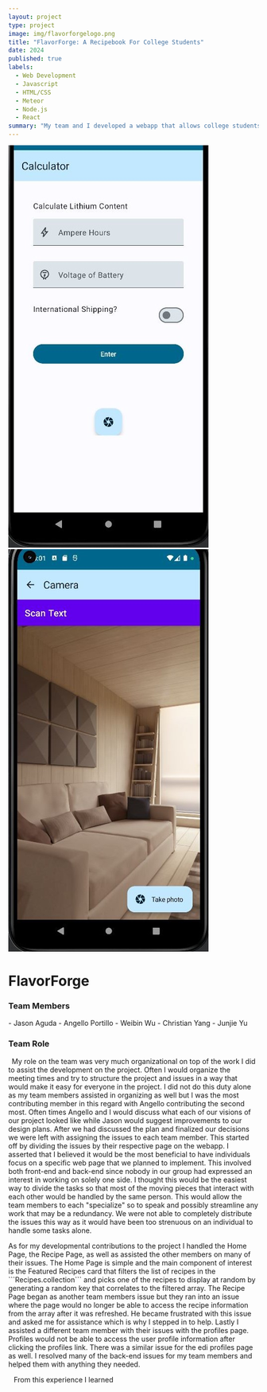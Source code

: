 ```yaml
---
layout: project
type: project
image: img/flavorforgelogo.png
title: "FlavorForge: A Recipebook For College Students"
date: 2024
published: true
labels:
  - Web Development
  - Javascript
  - HTML/CSS
  - Meteor
  - Node.js
  - React
summary: "My team and I developed a webapp that allows college students to add, access, and create recipes on the website. The students can also leave a rating for each recipe, and view all their contributed recipes on their profile."
---
```


<div class="text-center p-4">
  <img width="403px" src="../img/AndroidProject_LBCimg.JPG" class="img-thumbnail" >
  <img width="403px" src="../img/androidproj_LBCcamexample.JPG" class="img-thumbnail" >
</div>

<h1>FlavorForge</h1>
<h3>Team Members</h3>
- Jason Aguda
- Angello Portillo
- Weibin Wu
- Christian Yang
- Junjie Yu

<h3>Team Role</h3>
<p>&ensp;My role on the team was very much organizational on top of the work I did to assist the development on the project. Often I would organize the meeting times and try to structure the project and issues in a way that would make it easy for everyone in the project. I did not do this duty alone as my team members assisted in organizing as well but I was the most contributing member in this regard with Angello contributing the second most. Often times Angello and I would discuss what each of our visions of our project looked like while Jason would suggest improvements to our design plans. After we had discussed the plan and finalized our decisions we were left with assigning the issues to each team member. This started off by dividing the issues by their respective page on the webapp. I asserted that I believed it would be the most beneficial to have individuals focus on a specific web page that we planned to implement. This involved both front-end and back-end since nobody in our group had expressed an interest in working on solely one side. I thought this would be the easiest way to divide the tasks so that most of the moving pieces that interact with each other would be handled by the same person. This would allow the team members to each "specialize" so to speak and possibly streamline any work that may be a redundancy. We were not able to completely distribute the issues this way as it would have been too strenuous on an individual to handle some tasks alone.</p>

<p>As for my developmental contributions to the project I handled the Home Page, the Recipe Page, as well as assisted the other members on many of their issues. The Home Page is simple and the main component of interest is the Featured Recipes card that filters the list of recipes in the ```Recipes.collection``` and picks one of the recipes to display at random by generating a random key that correlates to the filtered array. The Recipe Page began as another team members issue but they ran into an issue where the page would no longer be able to access the recipe information from the array after it was refreshed. He became frustrated with this issue and asked me for assistance which is why I stepped in to help. Lastly I assisted a different team member with their issues with the profiles page. Profiles would not be able to access the user profile information after clicking the profiles link. There was a similar issue for the edi profiles page as well. I resolved many of the back-end issues for my team members and helped them with anything they needed.</p>

<p>&ensp; From this experience I learned </p>